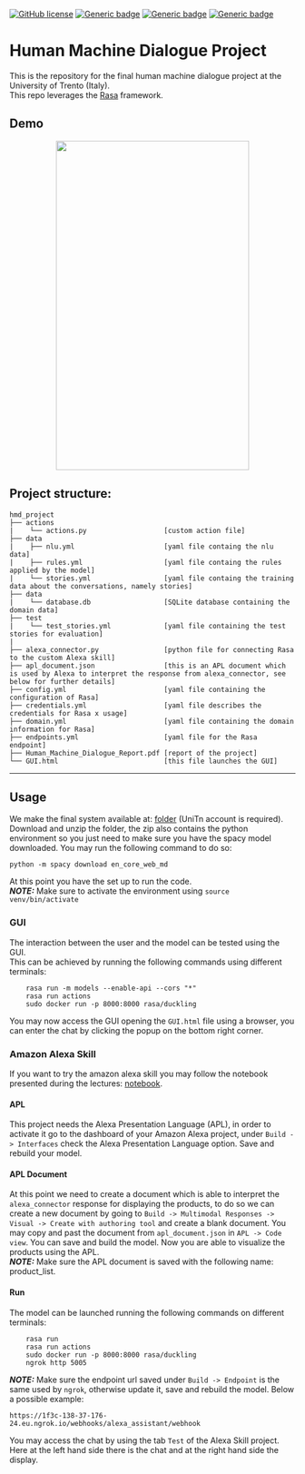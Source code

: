 [![GitHub license](https://img.shields.io/github/license/Naereen/StrapDown.js.svg)](https://github.com/Naereen/StrapDown.js/blob/master/LICENSE) [![Generic badge](https://img.shields.io/badge/python-3.8%20-blue.svg)](https://www.python.org/) [![Generic badge](https://img.shields.io/badge/Rasa-2.8.25-red.svg)](https://rasa.com/docs/rasa/2.x/installation#upgrading-versions) [![Generic badge](https://img.shields.io/badge/version-v1.0-cc.svg)](https://github.com/Moreno98/hmd_project)

# Human Machine Dialogue Project
This is the repository for the final human machine dialogue project at the University of Trento (Italy).  
This repo leverages the [Rasa](https://rasa.com/) framework.  

## Demo
<p align="center">
<img src="https://s8.gifyu.com/images/demoda7c22a18774b982.gif" width="340" height="580" />
</p>

## Project structure:

    hmd_project
    ├── actions
    |    └── actions.py                   [custom action file]
    ├── data
    |    ├── nlu.yml                      [yaml file containg the nlu data]
    |    ├── rules.yml                    [yaml file containg the rules applied by the model]
    |    └── stories.yml                  [yaml file containg the training data about the conversations, namely stories]
    ├── data
    |    └── database.db                  [SQLite database containing the domain data]
    ├── test
    |    └── test_stories.yml             [yaml file containing the test stories for evaluation]
    |
    ├── alexa_connector.py                [python file for connecting Rasa to the custom Alexa skill]
    ├── apl_document.json                 [this is an APL document which is used by Alexa to interpret the response from alexa_connector, see below for further details]
    ├── config.yml                        [yaml file containing the configuration of Rasa]
    ├── credentials.yml                   [yaml file describes the credentials for Rasa x usage]
    ├── domain.yml                        [yaml file containing the domain information for Rasa]
    ├── endpoints.yml                     [yaml file for the Rasa endpoint]
    ├── Human_Machine_Dialogue_Report.pdf [report of the project]
    └── GUI.html                          [this file launches the GUI]

---

## Usage
We make the final system available at: [folder](https://drive.google.com/drive/folders/12EAHHa0yDwhjuGd-bkMOYlTW4f68q2LL?usp=sharing) (UniTn account is required).  
Download and unzip the folder, the zip also contains the python environment so you just need to make sure you have the spacy model downloaded. You may run the following command to do so:
```
python -m spacy download en_core_web_md
```
At this point you have the set up to run the code.  
**_NOTE:_** Make sure to activate the environment using ```source venv/bin/activate```

### GUI
The interaction between the user and the model can be tested using the GUI.  
This can be achieved by running the following commands using different terminals:
```
    rasa run -m models --enable-api --cors "*"
    rasa run actions
    sudo docker run -p 8000:8000 rasa/duckling
```
You may now access the GUI opening the ```GUI.html``` file using a browser, you can enter the chat by clicking the popup on the bottom right corner.
### Amazon Alexa Skill
If you want to try the amazon alexa skill you may follow the notebook presented during the lectures: [notebook](https://tinyurl.com/rasa-alexa).
#### APL
This project needs the Alexa Presentation Language (APL), in order to activate it go to the dashboard of your Amazon Alexa project, under ```Build -> Interfaces``` check the Alexa Presentation Language option. Save and rebuild your model.  
#### APL Document
At this point we need to create a document which is able to interpret the ```alexa_connector``` response for displaying the products, to do so we can create a new document by going to ```Build -> Multimodal Responses -> Visual -> Create with authoring tool``` and create a blank document. You may copy and past the document from ```apl_document.json``` in ```APL -> Code view```. You can save and build the model. Now you are able to visualize the products using the APL.  
**_NOTE:_**  Make sure the APL document is saved with the following name: product_list.  
#### Run
The model can be launched running the following commands on different terminals:
```
    rasa run
    rasa run actions
    sudo docker run -p 8000:8000 rasa/duckling
    ngrok http 5005
```
**_NOTE:_**  Make sure the endpoint url saved under ```Build -> Endpoint``` is the same used by ```ngrok```, otherwise update it, save and rebuild the model. Below a possible example:
```
https://1f3c-138-37-176-24.eu.ngrok.io/webhooks/alexa_assistant/webhook
```
You may access the chat by using the tab ```Test``` of the Alexa Skill project.  
Here at the left hand side there is the chat and at the right hand side the display.
